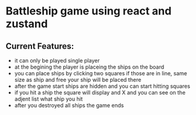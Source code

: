 # Battleship game using react and zustand

## Current Features:

- it can only be played single player
- at the begining the player is placeing the ships on the board
- you can place ships by clicking two squares if those are in line, same size as ship and free your ship will be placed there
- after the game start ships are hidden and you can start hitting squares
- if you hit a ship the square will display and X and you can see on the adjent list what ship you hit
- after you destroyed all ships the game ends
